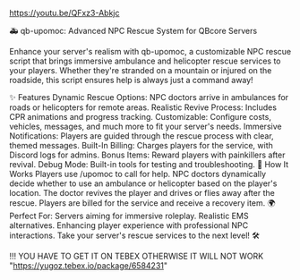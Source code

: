 https://youtu.be/QFxz3-Abkjc

🚑 qb-upomoc: Advanced NPC Rescue System for QBcore Servers

Enhance your server's realism with qb-upomoc, a customizable NPC rescue script that brings immersive ambulance and helicopter rescue services to your players. Whether they're stranded on a mountain or injured on the roadside, this script ensures help is always just a command away!

✨ Features
Dynamic Rescue Options: NPC doctors arrive in ambulances for roads or helicopters for remote areas.
Realistic Revive Process: Includes CPR animations and progress tracking.
Customizable: Configure costs, vehicles, messages, and much more to fit your server's needs.
Immersive Notifications: Players are guided through the rescue process with clear, themed messages.
Built-In Billing: Charges players for the service, with Discord logs for admins.
Bonus Items: Reward players with painkillers after revival.
Debug Mode: Built-in tools for testing and troubleshooting.
📂 How It Works
Players use /upomoc to call for help.
NPC doctors dynamically decide whether to use an ambulance or helicopter based on the player's location.
The doctor revives the player and drives or flies away after the rescue.
Players are billed for the service and receive a recovery item.
🌍 Perfect For:
Servers aiming for immersive roleplay.
Realistic EMS alternatives.
Enhancing player experience with professional NPC interactions.
Take your server's rescue services to the next level! 🛠️


!!! YOU HAVE TO GET IT ON TEBEX OTHERWISE IT WILL NOT WORK "https://yugoz.tebex.io/package/6584231"
